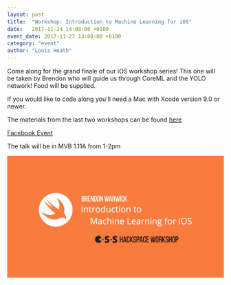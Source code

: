 ```yaml
---
layout: post
title:  "Workshop: Introduction to Machine Learning for iOS"
date:   2017-11-24 14:00:00 +0100
event_date: 2017-11-27 13:00:00 +0100
category: "event"
author: "Louis Heath"
---
```


Come along for the grand finale of our iOS workshop series! This one will be taken by Brendon who will guide us through CoreML and the YOLO network! Food will be supplied.

If you would like to code along you'll need a Mac with Xcode version 9.0 or newer.

The materials from the last two workshops can be found [here](https://github.com/jaylees14/IntroToiOS)

<a class="btn btn--dark" href="https://www.facebook.com/events/334181540383830/">
    Facebook Event
</a>

The talk will be in MVB 1.11A from 1-2pm

![](/assets/images/contrib/events/2017-11-20-ios-workshop/ios-workshop-cover-3.jpg)

